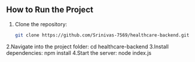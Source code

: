 ## How to Run the Project

1. Clone the repository:
   ```bash
   git clone https://github.com/Srinivas-7569/healthcare-backend.git
2.Navigate into the project folder:
   cd healthcare-backend
3.Install dependencies:
    npm install
4.Start the server:
    node index.js


